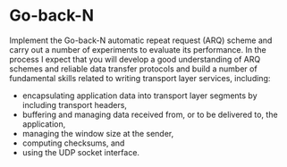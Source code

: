 # Go-back-N

Implement the Go-back-N automatic repeat request (ARQ) scheme and carry out a number of experiments to evaluate its performance. In the process I expect that you will develop a good understanding of
ARQ schemes and reliable data transfer protocols and build a number of fundamental skills related to writing transport layer services, including:
+ encapsulating application data into transport layer segments by including transport headers,
+ buffering and managing data received from, or to be delivered to, the application,
+ managing the window size at the sender,
+ computing checksums, and
+ using the UDP socket interface.
